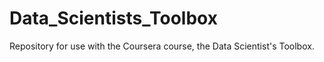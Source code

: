 # Data_Scientists_Toolbox
Repository for use with the Coursera course, the Data Scientist's Toolbox.
